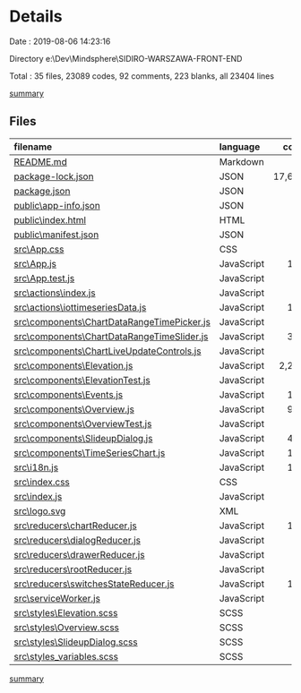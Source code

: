 # Details

Date : 2019-08-06 14:23:16

Directory e:\Dev\Mindsphere\SIDIRO-WARSZAWA-FRONT-END

Total : 35 files,  23089 codes, 92 comments, 223 blanks, all 23404 lines

[summary](results.md)

## Files
| filename | language | code | comment | blank | total |
| :--- | :--- | ---: | ---: | ---: | ---: |
| [README.md](file:///e%3A/Dev/Mindsphere/SIDIRO-WARSZAWA-FRONT-END/README.md) | Markdown | 1 | 0 | 0 | 1 |
| [package-lock.json](file:///e%3A/Dev/Mindsphere/SIDIRO-WARSZAWA-FRONT-END/package-lock.json) | JSON | 17,626 | 0 | 1 | 17,627 |
| [package.json](file:///e%3A/Dev/Mindsphere/SIDIRO-WARSZAWA-FRONT-END/package.json) | JSON | 50 | 0 | 1 | 51 |
| [public\app-info.json](file:///e%3A/Dev/Mindsphere/SIDIRO-WARSZAWA-FRONT-END/public/app-info.json) | JSON | 21 | 0 | 0 | 21 |
| [public\index.html](file:///e%3A/Dev/Mindsphere/SIDIRO-WARSZAWA-FRONT-END/public/index.html) | HTML | 24 | 24 | 1 | 49 |
| [public\manifest.json](file:///e%3A/Dev/Mindsphere/SIDIRO-WARSZAWA-FRONT-END/public/manifest.json) | JSON | 15 | 0 | 1 | 16 |
| [src\App.css](file:///e%3A/Dev/Mindsphere/SIDIRO-WARSZAWA-FRONT-END/src/App.css) | CSS | 0 | 0 | 1 | 1 |
| [src\App.js](file:///e%3A/Dev/Mindsphere/SIDIRO-WARSZAWA-FRONT-END/src/App.js) | JavaScript | 139 | 0 | 13 | 152 |
| [src\App.test.js](file:///e%3A/Dev/Mindsphere/SIDIRO-WARSZAWA-FRONT-END/src/App.test.js) | JavaScript | 8 | 0 | 2 | 10 |
| [src\actions\index.js](file:///e%3A/Dev/Mindsphere/SIDIRO-WARSZAWA-FRONT-END/src/actions/index.js) | JavaScript | 18 | 0 | 2 | 20 |
| [src\actions\iottimeseriesData.js](file:///e%3A/Dev/Mindsphere/SIDIRO-WARSZAWA-FRONT-END/src/actions/iottimeseriesData.js) | JavaScript | 100 | 6 | 11 | 117 |
| [src\components\ChartDataRangeTimePicker.js](file:///e%3A/Dev/Mindsphere/SIDIRO-WARSZAWA-FRONT-END/src/components/ChartDataRangeTimePicker.js) | JavaScript | 63 | 1 | 11 | 75 |
| [src\components\ChartDataRangeTimeSlider.js](file:///e%3A/Dev/Mindsphere/SIDIRO-WARSZAWA-FRONT-END/src/components/ChartDataRangeTimeSlider.js) | JavaScript | 304 | 2 | 16 | 322 |
| [src\components\ChartLiveUpdateControls.js](file:///e%3A/Dev/Mindsphere/SIDIRO-WARSZAWA-FRONT-END/src/components/ChartLiveUpdateControls.js) | JavaScript | 41 | 0 | 8 | 49 |
| [src\components\Elevation.js](file:///e%3A/Dev/Mindsphere/SIDIRO-WARSZAWA-FRONT-END/src/components/Elevation.js) | JavaScript | 2,226 | 0 | 8 | 2,234 |
| [src\components\ElevationTest.js](file:///e%3A/Dev/Mindsphere/SIDIRO-WARSZAWA-FRONT-END/src/components/ElevationTest.js) | JavaScript | 27 | 0 | 7 | 34 |
| [src\components\Events.js](file:///e%3A/Dev/Mindsphere/SIDIRO-WARSZAWA-FRONT-END/src/components/Events.js) | JavaScript | 101 | 0 | 6 | 107 |
| [src\components\Overview.js](file:///e%3A/Dev/Mindsphere/SIDIRO-WARSZAWA-FRONT-END/src/components/Overview.js) | JavaScript | 989 | 2 | 13 | 1,004 |
| [src\components\OverviewTest.js](file:///e%3A/Dev/Mindsphere/SIDIRO-WARSZAWA-FRONT-END/src/components/OverviewTest.js) | JavaScript | 31 | 0 | 7 | 38 |
| [src\components\SlideupDialog.js](file:///e%3A/Dev/Mindsphere/SIDIRO-WARSZAWA-FRONT-END/src/components/SlideupDialog.js) | JavaScript | 450 | 1 | 26 | 477 |
| [src\components\TimeSeriesChart.js](file:///e%3A/Dev/Mindsphere/SIDIRO-WARSZAWA-FRONT-END/src/components/TimeSeriesChart.js) | JavaScript | 166 | 3 | 23 | 192 |
| [src\i18n.js](file:///e%3A/Dev/Mindsphere/SIDIRO-WARSZAWA-FRONT-END/src/i18n.js) | JavaScript | 116 | 16 | 9 | 141 |
| [src\index.css](file:///e%3A/Dev/Mindsphere/SIDIRO-WARSZAWA-FRONT-END/src/index.css) | CSS | 12 | 0 | 2 | 14 |
| [src\index.js](file:///e%3A/Dev/Mindsphere/SIDIRO-WARSZAWA-FRONT-END/src/index.js) | JavaScript | 27 | 4 | 9 | 40 |
| [src\logo.svg](file:///e%3A/Dev/Mindsphere/SIDIRO-WARSZAWA-FRONT-END/src/logo.svg) | XML | 7 | 0 | 1 | 8 |
| [src\reducers\chartReducer.js](file:///e%3A/Dev/Mindsphere/SIDIRO-WARSZAWA-FRONT-END/src/reducers/chartReducer.js) | JavaScript | 104 | 0 | 4 | 108 |
| [src\reducers\dialogReducer.js](file:///e%3A/Dev/Mindsphere/SIDIRO-WARSZAWA-FRONT-END/src/reducers/dialogReducer.js) | JavaScript | 49 | 2 | 6 | 57 |
| [src\reducers\drawerReducer.js](file:///e%3A/Dev/Mindsphere/SIDIRO-WARSZAWA-FRONT-END/src/reducers/drawerReducer.js) | JavaScript | 15 | 0 | 2 | 17 |
| [src\reducers\rootReducer.js](file:///e%3A/Dev/Mindsphere/SIDIRO-WARSZAWA-FRONT-END/src/reducers/rootReducer.js) | JavaScript | 11 | 0 | 2 | 13 |
| [src\reducers\switchesStateReducer.js](file:///e%3A/Dev/Mindsphere/SIDIRO-WARSZAWA-FRONT-END/src/reducers/switchesStateReducer.js) | JavaScript | 190 | 0 | 2 | 192 |
| [src\serviceWorker.js](file:///e%3A/Dev/Mindsphere/SIDIRO-WARSZAWA-FRONT-END/src/serviceWorker.js) | JavaScript | 92 | 31 | 13 | 136 |
| [src\styles\Elevation.scss](file:///e%3A/Dev/Mindsphere/SIDIRO-WARSZAWA-FRONT-END/src/styles/Elevation.scss) | SCSS | 30 | 0 | 5 | 35 |
| [src\styles\Overview.scss](file:///e%3A/Dev/Mindsphere/SIDIRO-WARSZAWA-FRONT-END/src/styles/Overview.scss) | SCSS | 15 | 0 | 6 | 21 |
| [src\styles\SlideupDialog.scss](file:///e%3A/Dev/Mindsphere/SIDIRO-WARSZAWA-FRONT-END/src/styles/SlideupDialog.scss) | SCSS | 6 | 0 | 1 | 7 |
| [src\styles\_variables.scss](file:///e%3A/Dev/Mindsphere/SIDIRO-WARSZAWA-FRONT-END/src/styles/_variables.scss) | SCSS | 15 | 0 | 3 | 18 |

[summary](results.md)
